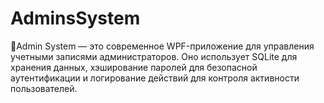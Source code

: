 # AdminsSystem
 🚀Admin System — это современное WPF-приложение для управления учетными записями администраторов. Оно использует SQLite для хранения данных, хэширование паролей для безопасной аутентификации и логирование действий для контроля активности пользователей.

